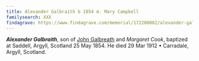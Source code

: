 ```yaml
---
title: Alexander Galbraith b 1854 m. Mary Campbell
familysearch: XXX
findagrave: https://www.findagrave.com/memorial/172200082/alexander-galbraith
---
```

***Alexander Galbraith***, son of [John Galbreath](galbreath-john-1821.md) and *Margaret Cook*, baptized at Saddell, Argyll, Scotland 25 May 1854. He died 29 Mar 1912 • Carradale, Argyll, Scotland.

